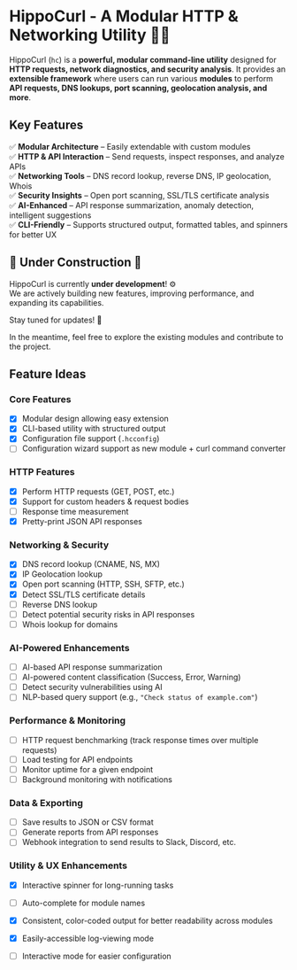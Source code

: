 # **HippoCurl - A Modular HTTP & Networking Utility** 🦛🌐

HippoCurl (`hc`) is a **powerful, modular command-line utility** designed for **HTTP requests, network diagnostics, and security analysis**. It provides an **extensible framework** where users can run various **modules** to perform **API requests, DNS lookups, port scanning, geolocation analysis, and more**.

## **Key Features**
✅ **Modular Architecture** – Easily extendable with custom modules  
✅ **HTTP & API Interaction** – Send requests, inspect responses, and analyze APIs  
✅ **Networking Tools** – DNS record lookup, reverse DNS, IP geolocation, Whois  
✅ **Security Insights** – Open port scanning, SSL/TLS certificate analysis  
✅ **AI-Enhanced** – API response summarization, anomaly detection, intelligent suggestions  
✅ **CLI-Friendly** – Supports structured output, formatted tables, and spinners for better UX  

## 🚧 Under Construction 🚧

HippoCurl is currently **under development**! ⚙️  
We are actively building new features, improving performance, and expanding its capabilities.  

Stay tuned for updates! 🚀  

In the meantime, feel free to explore the existing modules and contribute to the project.  

## Feature Ideas

### Core Features
- [x] Modular design allowing easy extension
- [x] CLI-based utility with structured output
- [x] Configuration file support (`.hcconfig`)
- [ ] Configuration wizard support as new module + curl command converter

### HTTP Features
- [x] Perform HTTP requests (GET, POST, etc.)
- [x] Support for custom headers & request bodies
- [ ] Response time measurement
- [x] Pretty-print JSON API responses

### Networking & Security
- [x] DNS record lookup (CNAME, NS, MX)
- [x] IP Geolocation lookup
- [x] Open port scanning (HTTP, SSH, SFTP, etc.)
- [x] Detect SSL/TLS certificate details
- [ ] Reverse DNS lookup
- [ ] Detect potential security risks in API responses
- [ ] Whois lookup for domains

### AI-Powered Enhancements
- [ ] AI-based API response summarization
- [ ] AI-powered content classification (Success, Error, Warning)
- [ ] Detect security vulnerabilities using AI
- [ ] NLP-based query support (e.g., `"Check status of example.com"`)

### Performance & Monitoring
- [ ] HTTP request benchmarking (track response times over multiple requests)
- [ ] Load testing for API endpoints
- [ ] Monitor uptime for a given endpoint
- [ ] Background monitoring with notifications

### Data & Exporting
- [ ] Save results to JSON or CSV format
- [ ] Generate reports from API responses
- [ ] Webhook integration to send results to Slack, Discord, etc.

### Utility & UX Enhancements
- [x] Interactive spinner for long-running tasks
- [ ] Auto-complete for module names
- [x] Consistent, color-coded output for better readability across modules
- [x] Easily-accessible log-viewing mode
- [ ] Interactive mode for easier configuration

